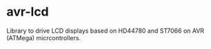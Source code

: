 # avr-lcd
Library to drive LCD displays based on HD44780 and ST7066 on AVR (ATMega) micrcontrollers.
